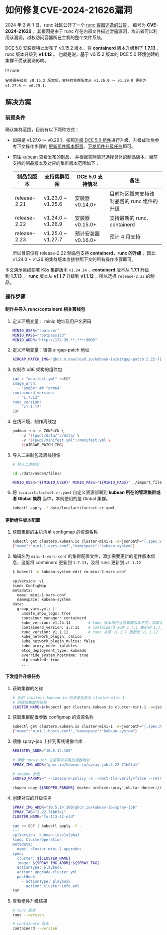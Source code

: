 # 如何修复CVE-2024-21626漏洞

2024 年 2 月 1 日，runc 社区公开了一个 [runc 容器逃逸的公告](https://github.com/opencontainers/runc/security/advisories/GHSA-xr7r-f8xq-vfvv)，
编号为 **CVE-2024-21626** ，其根因是由于 runc 存在内部文件描述泄露漏洞，攻击者可以利用该漏洞，越权访问容器所在主机的整个文件系统。

DCE 5.0 安装器特此发布了 v0.15.2 版本，将 **containerd** 版本升级到了 **1.7.13** ，runc 版本升级到 **v1.1.12** 。
也就是说，基于 v0.15.2 版本的 DCE 5.0 环境创建的集群不受该漏洞影响。

!!! note

    安装器升级到 v0.15.2 版本后，支持的集群版本从 v1.26.0 ～ v1.29.0 更新为 v1.27.0 ～ v0.29.1。

## 解决方案

### 前提条件

确认集群范围，目前有以下两种方式：

- 如果是 v1.27.0 ～ v0.29.1，按照[升级 DCE 5.0 组件](../upgrade.md)进行升级，升级成功后参考下文操作步骤的 [更新组件版本配置](#_5)、[下发组件升级任务](#_6)即可。
- 前往 [kubean](https://github.com/kubean-io/kubean) 查看发布的[制品](https://kubean-io.github.io/kubean/zh/releases/artifacts/)，
  并根据实际情况选择具体的制品版本。目前支持的制品版本及对应的集群版本范围如下：
  
    | 制品包版本 | 支持集群范围 | DCE 5.0 支持情况 | 备注 |
    | --- | --- | --- | --- |
    | release-2.21 | v1.23.0 ~ v1.25.6 | 安装器 v0.14.0+ | 目前社区暂未支持该制品包的 runc 组件的升级 |
    | release-2.22 | v1.24.0 ~ v1.26.9 | 安装器 v0.15.0+  | 支持最新的 runc、containerd  |
    | release-2.23 | v1.25.0 ~ v1.27.7 | 预计安装器 v0.16.0+ | 预计 4 月支持 |

    所以目前仅有 release-2.22 制品包支持 **containerd、runc 的升级** ，因此 v1.24.0 ~ v1.26 的集群版本直接参照下文的所有操作步骤即可。

本文演示离线部署 K8s 集群版本 `v1.24.14` ，**containerd** 版本从 **1.7.1** 升级到 **1.7.13** ，
**runc** 版本从 **v1.1.7** 升级到 **v1.1.12** ，所以选择 `release-2.22` 的制品。

### 操作步骤

#### 制作并导入 runc/containerd 相关离线包

1. 定义环境变量： minio 地址及用户名密码

    ```bash
    MINIO_USER="rootuser"
    MINIO_PASS="rootpass123"
    MINIO_ADDR="http://172.30.**.***:9000"
    ```

2. 定义环境变量：镜像 airgap-patch 地址

    ```bash
    AIRGAP_PATCH_IMG="ghcr.m.daocloud.io/kubean-io/airgap-patch:2.22-71b6fa1"
    ```

3. 仅制作 x86 架构的组件包

    ```bash
    cat > "manifest.yml" <<EOF
    image_arch:
      - "amd64" ## "arm64"
    containerd_version:
      - "1.7.13"
    runc_version:
      - "v1.1.12"
    EOF
    ```

4. 在线环境，制作离线包

    ```groovy
    podman run -e ZONE=CN \
        -v "$(pwd)/data/":/data/ \
        -v "$(pwd)/manifest.yml":/manifest.yml \
        ${AIRGAP_PATCH_IMG}
    ```

5. 导入二进制包及离线镜像

    ```bash
    # 导入二进制包
    
    cd ./data/amd64/files/
    
    MINIO_USER="${MINIO_USER}" MINIO_PASS="${MINIO_PASS}" ./import_files.sh "${MINIO_ADDR}"
    
    ```

6. 将 `localartifactset.cr.yaml` 自定义资源部署到 **kubean 所在的管理集群或者 Global 集群** 当中，本例使用的是 Global 集群。

    ```bash
    kubectl apply -f data/localartifactset.cr.yaml
    ```

#### 更新组件版本配置

1. 获取集群的主机清单 configmap 的资源名称

    ```bash
    kubectl get clusters.kubean.io cluster-mini-1 -o=jsonpath="{.spec.varsConfRef}{'\n'}"
    {"name":"mini-1-vars-conf","namespace":"kubean-system"}
    ```

2. 编辑名为 `mini-1-vars-conf` 的集群配置文件，添加需要更新的组件版本信息，这里将 containerd 更新到 `1.7.13`，及将 runc 更新到 `v1.1.12`

    ```bash
    $ kubectl -n kubean-system edit cm mini-1-vars-conf
     
    apiVersion: v1
    kind: ConfigMap
    metadata:
      name: mini-1-vars-conf
      namespace: kubean-system
    data:
      group_vars.yml: |-
        unsafe_show_logs: true
        container_manager: containerd
        kube_version: v1.24.14        # kube 版本维持当前集群版本不变，如果没有需要添加
        containerd_version: 1.7.13    # containerd 从原 1.7.1 更新到 1.7.13
        runc_version: v1.1.12         # runc 从原 v1.1.7 更新到 v1.1.12
        kube_network_plugin: calico
        kube_network_plugin_multus: false
        kube_proxy_mode: iptables
        etcd_deployment_type: kubeadm
        override_system_hostname: true
        ntp_enabled: true
        ...
    ```

#### 下发组件升级任务

1. 获取集群的名称

    ```bash
    # 比如 clusters.kubean.io 的资源名称为 cluster-mini-1
    # 则获取集群的名称
    CLUSTER_NAME=$(kubectl get clusters.kubean.io cluster-mini-1 -o=jsonpath="{.metadata.name}{'\n'}")
    ```

2. 获取集群配置参数 configmap 的资源名称

    ```bash
    kubectl get clusters.kubean.io cluster-mini-1 -o=jsonpath="{.spec.hostsConfRef}{'\n'}"
    {"name":"mini-1-hosts-conf","namespace":"kubean-system"}
    ```

3. 镜像 spray-job 上传到离线镜像仓库

    ```bash
    REGISTRY_ADDR="10.5.14.100"
       
    # 镜像 spray-job 这里可以采用加速器地址
    SPRAY_IMG_ADDR="ghcr.io/kubean-io/spray-job:2.22-71b6fa1"
       
    # skopeo 参数
    SKOPEO_PARAMS=" --insecure-policy -a --dest-tls-verify=false --retry-times=3 "
     
    skopeo copy ${SKOPEO_PARAMS} docker-archive:spray-job.tar docker://${REGISTRY_ADDR}/${SPRAY_IMG_ADDR}
    ```

4. 创建对应的升级任务

    ```bash
    SPRAY_IMG_ADDR="10.5.14.100/ghcr.io/kubean-io/spray-job"
    SPRAY_TAG="2.22-71b6fa1"
    CLUSTER_NAME="fu-113-42-old"
      
    cat << EOF | kubectl apply -f -
    ---
    apiVersion: kubean.io/v1alpha1
    kind: ClusterOperation
    metadata:
      name: cluster-mini-1-upgrades
    spec:
      cluster: ${CLUSTER_NAME}
      image: ${SPRAY_IMG_ADDR}:${SPRAY_TAG}
      actionType: playbook
      action: upgrade-cluster.yml
      postHook:
        - actionType: playbook
          action: cluster-info.yml
    EOF
    ```

5. 查看组件升级结果

    ```bash
    # runc 版本
    runc --version
    
    # containerd 版本
    containerd --version
    ```
